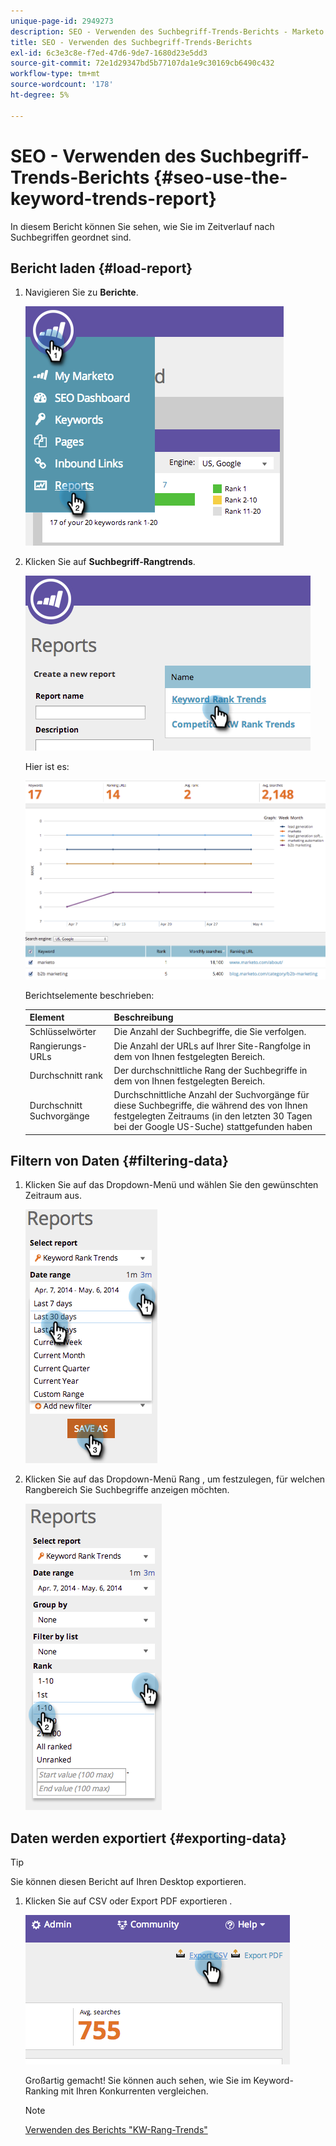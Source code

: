 ```yaml
---
unique-page-id: 2949273
description: SEO - Verwenden des Suchbegriff-Trends-Berichts - Marketo Docs - Produktdokumentation
title: SEO - Verwenden des Suchbegriff-Trends-Berichts
exl-id: 6c3e3c8e-f7ed-47d6-9de7-1680d23e5dd3
source-git-commit: 72e1d29347bd5b77107da1e9c30169cb6490c432
workflow-type: tm+mt
source-wordcount: '178'
ht-degree: 5%

---
```


# SEO - Verwenden des Suchbegriff-Trends-Berichts {#seo-use-the-keyword-trends-report}

In diesem Bericht können Sie sehen, wie Sie im Zeitverlauf nach Suchbegriffen geordnet sind.

## Bericht laden {#load-report}

1. Navigieren Sie zu **Berichte**.

   ![](assets/image2014-9-18-14-3a12-3a18.png)

1. Klicken Sie auf **Suchbegriff-Rangtrends**.

   ![](assets/image2014-9-18-14-3a13-3a14.png)

   Hier ist es:

   ![](assets/image2014-9-18-14-3a13-3a22.png)

   Berichtselemente beschrieben:

   | Element | Beschreibung |
   |---|---|
   | Schlüsselwörter | Die Anzahl der Suchbegriffe, die Sie verfolgen. |
   | Rangierungs-URLs | Die Anzahl der URLs auf Ihrer Site-Rangfolge in dem von Ihnen festgelegten Bereich. |
   | Durchschnitt rank | Der durchschnittliche Rang der Suchbegriffe in dem von Ihnen festgelegten Bereich. |
   | Durchschnitt Suchvorgänge | Durchschnittliche Anzahl der Suchvorgänge für diese Suchbegriffe, die während des von Ihnen festgelegten Zeitraums (in den letzten 30 Tagen bei der Google US-Suche) stattgefunden haben |

## Filtern von Daten {#filtering-data}

1. Klicken Sie auf das Dropdown-Menü und wählen Sie den gewünschten Zeitraum aus.

   ![](assets/image2014-9-18-14-3a13-3a40.png)

1. Klicken Sie auf das Dropdown-Menü Rang , um festzulegen, für welchen Rangbereich Sie Suchbegriffe anzeigen möchten.

   ![](assets/image2014-9-18-14-3a13-3a57.png)

## Daten werden exportiert {#exporting-data}

>[!TIP]
>
>Sie können diesen Bericht auf Ihren Desktop exportieren.

1. Klicken Sie auf CSV oder Export PDF exportieren .

   ![](assets/image2014-9-18-14-3a14-3a46.png)

   Großartig gemacht! Sie können auch sehen, wie Sie im Keyword-Ranking mit Ihren Konkurrenten vergleichen.

   >[!NOTE]
   >
   >[Verwenden des Berichts &quot;KW-Rang-Trends&quot;](/help/marketo/product-docs/additional-apps/seo/reports/seo-use-the-competitor-kw-trends-report.md)
